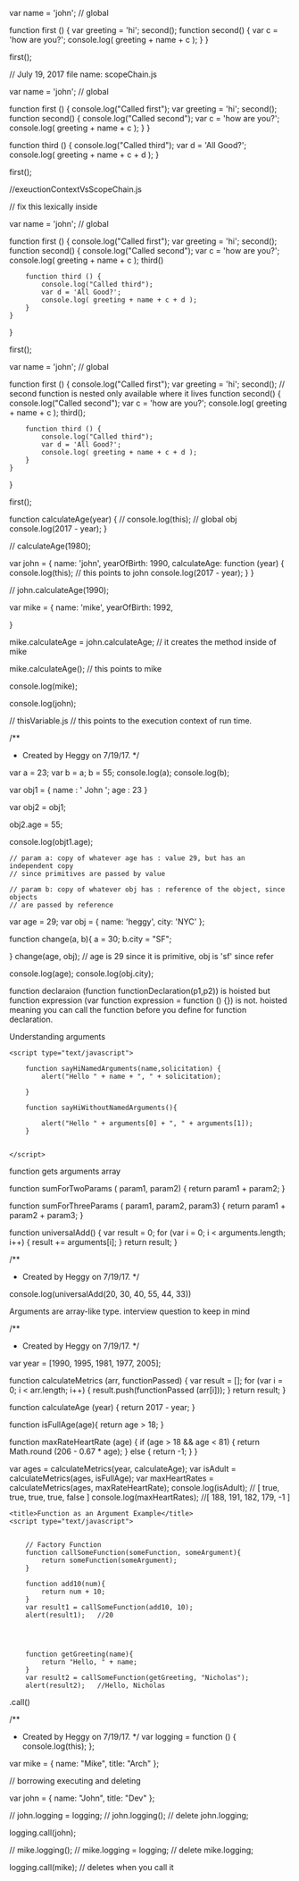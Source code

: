 var name = 'john'; // global

function first () {
    var greeting = 'hi';
    second();
    function second() {
        var c = 'how are you?';
        console.log( greeting + name + c );
    }
}

first();

// July 19, 2017 file name: scopeChain.js

var name = 'john'; // global

function first () {
    console.log("Called first");
    var greeting = 'hi';
    second();
    function second() {
        console.log("Called second");
        var c = 'how are you?';
        console.log( greeting + name + c );
    }
}

function third () {
    console.log("Called third");
    var d = 'All Good?';
    console.log( greeting + name + c + d );
}

first();

//exeuctionContextVsScopeChain.js

// fix this lexically inside

var name = 'john'; // global

function first () {
    console.log("Called first");
    var greeting = 'hi';
    second();
    function second() {
        console.log("Called second");
        var c = 'how are you?';
        console.log( greeting + name + c );
        third()

        function third () {
            console.log("Called third");
            var d = 'All Good?';
            console.log( greeting + name + c + d );
        }
    }
}

first();

var name = 'john'; // global

function first () {
    console.log("Called first");
    var greeting = 'hi';
    second(); // second function is nested only available where it lives
    function second() {
        console.log("Called second");
        var c = 'how are you?';
        console.log( greeting + name + c );
        third();

        function third () {
            console.log("Called third");
            var d = 'All Good?';
            console.log( greeting + name + c + d );
        }
    }
}



first();


function calculateAge(year) {
    // console.log(this); // global obj
    console.log(2017 - year);
}

// calculateAge(1980);

var john = {
    name: 'john',
    yearOfBirth: 1990,
    calculateAge: function (year) {
        console.log(this); // this points to john
        console.log(2017 - year);
    }
}

// john.calculateAge(1990);

var mike = {
    name: 'mike',
    yearOfBirth: 1992,

}

mike.calculateAge = john.calculateAge; // it creates the method inside of mike

mike.calculateAge(); // this points to mike

console.log(mike);

console.log(john);

// thisVariable.js
// this points to the execution context of run time.


/**
 * Created by Heggy on 7/19/17.
 */

var a = 23;
var b = a;
b = 55;
console.log(a);
console.log(b);

var obj1 = {
    name : ' John ';
age : 23
}

var obj2 = obj1;

obj2.age = 55;

console.log(objt1.age);

    // param a: copy of whatever age has : value 29, but has an independent copy
    // since primitives are passed by value
    
    // param b: copy of whatever obj has : reference of the object, since objects
    // are passed by reference

var age = 29;
var obj = {
    name: 'heggy',
    city: 'NYC'
};

function change(a, b){
    a = 30;
    b.city = "SF";

}
change(age, obj); // age is 29 since it is primitive, obj is 'sf' since refer

console.log(age);
console.log(obj.city);

function declaraion (function functionDeclaration(p1,p2)) is hoisted but function expression (var function expression = function () {}) is not. hoisted meaning you can call the function before you define for function declaration.

Understanding arguments
<!DOCTYPE html>
<html xmlns="http://www.w3.org/1999/html">
<head>
    <script src="https://google-code-prettify.googlecode.com/svn/loader/run_prettify.js?lang=css&skin=sunburst"></script>
    <title>Function Example 5</title>

    <script type="text/javascript">

        function sayHiNamedArguments(name,solicitation) {
            alert("Hello " + name + ", " + solicitation);

        }

        function sayHiWithoutNamedArguments(){

            alert("Hello " + arguments[0] + ", " + arguments[1]);
        }


    </script>


</head>
<body>

function gets arguments array


function sumForTwoParams ( param1, param2) {
    return param1 + param2;
}

function sumForThreeParams ( param1, param2, param3) {
    return param1 + param2 + param3;
}

function universalAdd() {
    var result = 0;
    for (var i = 0; i < arguments.length; i++) {
        result += arguments[i];
    }
    return result;
}


/**
 * Created by Heggy on 7/19/17.
 */

console.log(universalAdd(20, 30, 40, 55, 44, 33))

Arguments are array-like type.  interview question to keep in mind

/**
 * Created by Heggy on 7/19/17.
 */

var year = [1990, 1995, 1981, 1977, 2005];

function calculateMetrics (arr, functionPassed) {
    var result = [];
    for (var i = 0; i < arr.length; i++) {
        result.push(functionPassed (arr[i]));
    }
    return result;
}

function calculateAge (year) {
    return 2017 - year;
}

function isFullAge(age){
    return age > 18;
}

function maxRateHeartRate (age) {
    if (age > 18 && age < 81) {
        return Math.round (206 - 0.67 * age);
    } else {
        return -1;
    }
}

var ages = calculateMetrics(year, calculateAge);
var isAdult = calculateMetrics(ages, isFullAge);
var maxHeartRates = calculateMetrics(ages, maxRateHeartRate);
console.log(isAdult); // [ true, true, true, true, false ]
console.log(maxHeartRates); //[ 188, 191, 182, 179, -1 ]

    <title>Function as an Argument Example</title>
    <script type="text/javascript">


        // Factory Function
        function callSomeFunction(someFunction, someArgument){
            return someFunction(someArgument);
        }

        function add10(num){
            return num + 10;
        }
        var result1 = callSomeFunction(add10, 10);
        alert(result1);   //20

        
        
        
        function getGreeting(name){
            return "Hello, " + name;
        }
        var result2 = callSomeFunction(getGreeting, "Nicholas");
        alert(result2);   //Hello, Nicholas

.call()

/**
 * Created by Heggy on 7/19/17.
 */
var logging = function () {
    console.log(this);
};

var mike = {
    name: "Mike",
    title: "Arch"
};

// borrowing executing and deleting

var john = {
    name: "John",
    title: "Dev"
};

// john.logging = logging;
// john.logging();
// delete john.logging;

logging.call(john);

// mike.logging();
// mike.logging = logging;
// delete mike.logging;

logging.call(mike); // deletes when you call it
